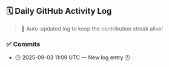## 🗓️ Daily GitHub Activity Log

> 🤖 Auto-updated log to keep the contribution streak alive!

### ✅ Commits

- 🕒 2025-09-03 11:09 UTC — New log entry 🕒

